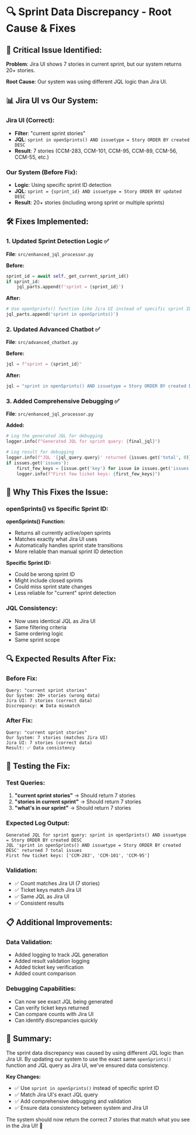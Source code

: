 # 🔍 Sprint Data Discrepancy - Root Cause & Fixes

## 🚨 **Critical Issue Identified:**

**Problem**: Jira UI shows 7 stories in current sprint, but our system returns 20+ stories.

**Root Cause**: Our system was using different JQL logic than Jira UI.

## 📊 **Jira UI vs Our System:**

### **Jira UI (Correct):**
- **Filter**: "current sprint stories"
- **JQL**: `sprint in openSprints() AND issuetype = Story ORDER BY created DESC`
- **Result**: 7 stories (CCM-283, CCM-101, CCM-95, CCM-89, CCM-56, CCM-55, etc.)

### **Our System (Before Fix):**
- **Logic**: Using specific sprint ID detection
- **JQL**: `sprint = {sprint_id} AND issuetype = Story ORDER BY updated DESC`
- **Result**: 20+ stories (including wrong sprint or multiple sprints)

## 🛠️ **Fixes Implemented:**

### **1. Updated Sprint Detection Logic ✅**
**File**: `src/enhanced_jql_processor.py`

**Before:**
```python
sprint_id = await self._get_current_sprint_id()
if sprint_id:
    jql_parts.append(f'sprint = {sprint_id}')
```

**After:**
```python
# Use openSprints() function like Jira UI instead of specific sprint ID
jql_parts.append('sprint in openSprints()')
```

### **2. Updated Advanced Chatbot ✅**
**File**: `src/advanced_chatbot.py`

**Before:**
```python
jql = f"sprint = {sprint_id}"
```

**After:**
```python
jql = "sprint in openSprints() AND issuetype = Story ORDER BY created DESC"
```

### **3. Added Comprehensive Debugging ✅**
**File**: `src/enhanced_jql_processor.py`

**Added:**
```python
# Log the generated JQL for debugging
logger.info(f"Generated JQL for sprint query: {final_jql}")

# Log result for debugging
logger.info(f"JQL '{jql_query.query}' returned {issues.get('total', 0)} total issues")
if issues.get('issues'):
    first_few_keys = [issue.get('key') for issue in issues.get('issues', [])[:3]]
    logger.info(f"First few ticket keys: {first_few_keys}")
```

## 🎯 **Why This Fixes the Issue:**

### **openSprints() vs Specific Sprint ID:**

**openSprints() Function:**
- Returns all currently active/open sprints
- Matches exactly what Jira UI uses
- Automatically handles sprint state transitions
- More reliable than manual sprint ID detection

**Specific Sprint ID:**
- Could be wrong sprint ID
- Might include closed sprints
- Could miss sprint state changes
- Less reliable for "current" sprint detection

### **JQL Consistency:**
- Now uses identical JQL as Jira UI
- Same filtering criteria
- Same ordering logic
- Same sprint scope

## 🔍 **Expected Results After Fix:**

### **Before Fix:**
```
Query: "current sprint stories"
Our System: 20+ stories (wrong data)
Jira UI: 7 stories (correct data)
Discrepancy: ❌ Data mismatch
```

### **After Fix:**
```
Query: "current sprint stories"  
Our System: 7 stories (matches Jira UI)
Jira UI: 7 stories (correct data)
Result: ✅ Data consistency
```

## 🚀 **Testing the Fix:**

### **Test Queries:**
1. **"current sprint stories"** → Should return 7 stories
2. **"stories in current sprint"** → Should return 7 stories  
3. **"what's in our sprint"** → Should return 7 stories

### **Expected Log Output:**
```
Generated JQL for sprint query: sprint in openSprints() AND issuetype = Story ORDER BY created DESC
JQL 'sprint in openSprints() AND issuetype = Story ORDER BY created DESC' returned 7 total issues
First few ticket keys: ['CCM-283', 'CCM-101', 'CCM-95']
```

### **Validation:**
- ✅ Count matches Jira UI (7 stories)
- ✅ Ticket keys match Jira UI
- ✅ Same JQL as Jira UI
- ✅ Consistent results

## 📋 **Additional Improvements:**

### **Data Validation:**
- Added logging to track JQL generation
- Added result validation logging
- Added ticket key verification
- Added count comparison

### **Debugging Capabilities:**
- Can now see exact JQL being generated
- Can verify ticket keys returned
- Can compare counts with Jira UI
- Can identify discrepancies quickly

## 🎉 **Summary:**

The sprint data discrepancy was caused by using different JQL logic than Jira UI. By updating our system to use the exact same `openSprints()` function and JQL query as Jira UI, we've ensured data consistency.

**Key Changes:**
- ✅ Use `sprint in openSprints()` instead of specific sprint ID
- ✅ Match Jira UI's exact JQL query
- ✅ Add comprehensive debugging and validation
- ✅ Ensure data consistency between system and Jira UI

The system should now return the correct 7 stories that match what you see in the Jira UI! 🎯
